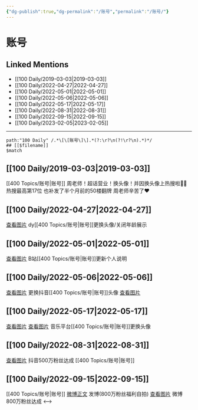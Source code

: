```yaml
---
{"dg-publish":true,"dg-permalink":"/账号","permalink":"/账号/"}
---
```


# 账号

## Linked Mentions
- [[100 Daily/2019-03-03\|2019-03-03]]
- [[100 Daily/2022-04-27\|2022-04-27]]
- [[100 Daily/2022-05-01\|2022-05-01]]
- [[100 Daily/2022-05-06\|2022-05-06]]
- [[100 Daily/2022-05-17\|2022-05-17]]
- [[100 Daily/2022-08-31\|2022-08-31]]
- [[100 Daily/2022-09-15\|2022-09-15]]
- [[100 Daily/2023-02-05\|2023-02-05]]


---

```expander
path:"100 Daily" /.*\[\[账号\]\].*(?:\r?\n(?!\r?\n).*)*/
## [[$filename]]
$match
```
## [[100 Daily/2019-03-03\|2019-03-03]]
[[400 Topics/账号\|账号]]
周老师！超话营业！换头像！并因换头像上热搜啦👏🏻热搜最高第17位
[](https://m.weibo.cn/1736988591/4345731042901784)
也补发了半个月前的50楼翻牌
周老师辛苦了❤️
[](https://m.weibo.cn/1736988591/4340106121118970)
## [[100 Daily/2022-04-27\|2022-04-27]]
[查看图片](https://wx1.sinaimg.cn/large/0088n2Pggy1h1oellx4x8j30hs0f3t9p.jpg) dy[[400 Topics/账号\|账号]]更换头像/关闭年龄展示
## [[100 Daily/2022-05-01\|2022-05-01]]
[查看图片](https://wx4.sinaimg.cn/large/0088n2Pggy1h1sy5p674gj30yi0nvjtf.jpg) B站[[400 Topics/账号\|账号]]更新个人说明
## [[100 Daily/2022-05-06\|2022-05-06]]
[查看图片](https://wx1.sinaimg.cn/large/0088n2Pggy1h1yy97pve5j30yi0twgp3.jpg) 更换抖音[[400 Topics/账号\|账号]]头像 [查看图片](https://wx1.sinaimg.cn/large/0088n2Pggy1h1yy9pkzfzj30u00u0gpf.jpg)
## [[100 Daily/2022-05-17\|2022-05-17]]
[查看图片](https://wx2.sinaimg.cn/large/0088n2Pggy1h2bpj7iwybj30u00u00v5.jpg) [查看图片](https://wx4.sinaimg.cn/large/0088n2Pggy1h2bpltbm65j30u00u0jsj.jpg) 音乐平台[[400 Topics/账号\|账号]]更换头像
## [[100 Daily/2022-08-31\|2022-08-31]]
[查看图片](https://wx2.sinaimg.cn/large/0088n2Pggy1h5qduxtplwj319k0pcmy5.jpg) 抖音500万粉丝达成 [[400 Topics/账号\|账号]]
## [[100 Daily/2022-09-15\|2022-09-15]]
[[400 Topics/账号\|账号]]
[微博正文](https://m.weibo.cn/1736988591/4814075836766296) 发博(800万粉丝福利自拍)
[查看图片](https://wx4.sinaimg.cn/large/0088n2Pggy1h67p3nm2l6j30yh0fmjs8.jpg) 微博800万粉丝达成
<-->